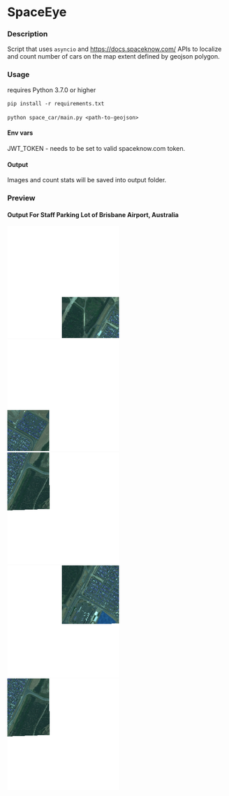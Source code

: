 # SpaceEye

### Description
Script that uses `asyncio` and https://docs.spaceknow.com/ APIs to localize and count number of cars on the map extent defined by geojson polygon.

### Usage

requires Python 3.7.0 or higher

```
pip install -r requirements.txt

python space_car/main.py <path-to-geojson>

```
#### Env vars
JWT_TOKEN - needs to be set to valid spaceknow.com token.
#### Output
Images and count stats will be saved into output folder.

### Preview

#### Output For Staff Parking Lot of Brisbane Airport, Australia
![Screenshot](output/2018-11-25_23:55:25/60639-37955.png)
![Screenshot](output/2018-11-25_23:55:25/60640-37955.png)
![Screenshot](output/2018-11-25_23:55:25/60640-37956.png)
![Screenshot](output/2018-11-25_23:55:25/60639-37956.png)
![Screenshot](output/2018-11-25_23:55:25/60640-37956.png)
